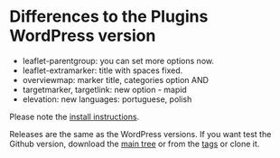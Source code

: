 # Differences to the Plugins WordPress version

* leaflet-parentgroup: you can set more options now.
* leaflet-extramarker: title with spaces fixed.
* overviewmap: marker title, categories option AND
* targetmarker, targetlink: new option - mapid
* elevation: new languages: portuguese, polish

Please note the [install instructions](https://leafext.de/en/doku/about/versions/).

Releases are the same as the WordPress versions. If you want test the Github version, download the [main tree](https://github.com/hupe13/extensions-leaflet-map-github/archive/refs/heads/main.zip) or from the [tags](https://github.com/hupe13/extensions-leaflet-map-github/tags) or clone it.
